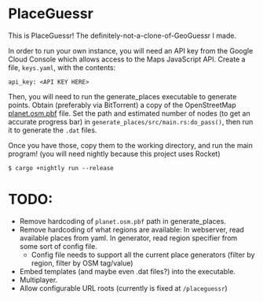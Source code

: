 PlaceGuessr
===========

This is PlaceGuessr! The definitely-not-a-clone-of-GeoGuessr I made.

In order to run your own instance, you will need an API key from the Google Cloud Console which allows access to the Maps JavaScript API. Create a file, `keys.yaml`, with the contents:
```
api_key: <API KEY HERE>
```

Then, you will need to run the generate_places executable to generate points. Obtain (preferably via BitTorrent) a copy of the OpenStreetMap [planet.osm.pbf](https://wiki.openstreetmap.org/wiki/Planet.osm) file. Set the path and estimated number of nodes (to get an accurate progress bar) in `generate_places/src/main.rs:do_pass()`, then run it to generate the `.dat` files.

Once you have those, copy them to the working directory, and run the main program! (you will need nightly because this project uses Rocket)
```
$ cargo +nightly run --release
```

TODO:
=====
* Remove hardcoding of `planet.osm.pbf` path in generate_places.
* Remove hardcoding of what regions are available: In webserver, read available places from yaml. In generator, read region specifier from some sort of config file.
  * Config file needs to support all the current place generators (filter by region, filter by OSM tag/value)
* Embed templates (and maybe even .dat files?) into the executable.
* Multiplayer.
* Allow configurable URL roots (currently is fixed at `/placeguessr`)
